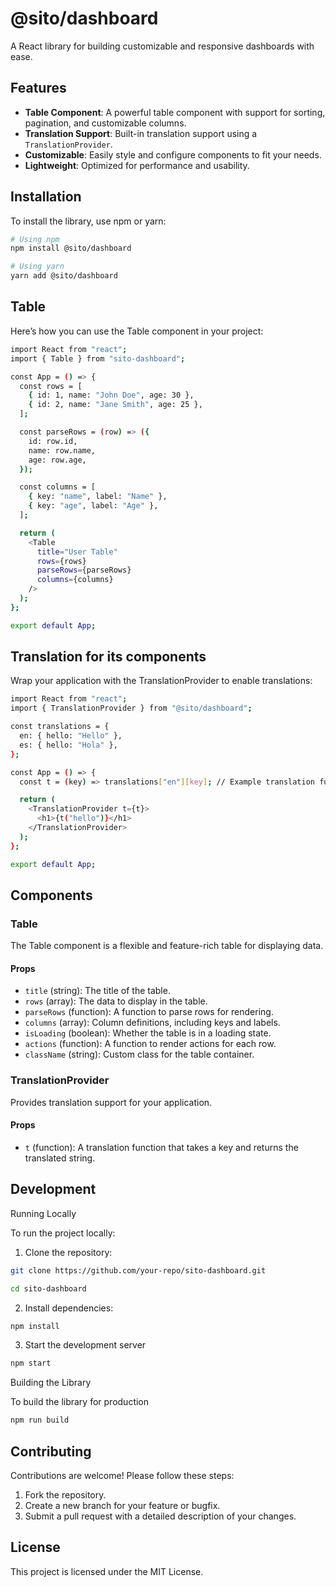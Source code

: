 # @sito/dashboard

A React library for building customizable and responsive dashboards with ease.

## Features

- **Table Component**: A powerful table component with support for sorting, pagination, and customizable columns.
- **Translation Support**: Built-in translation support using a `TranslationProvider`.
- **Customizable**: Easily style and configure components to fit your needs.
- **Lightweight**: Optimized for performance and usability.

## Installation

To install the library, use npm or yarn:

```bash
# Using npm
npm install @sito/dashboard

# Using yarn
yarn add @sito/dashboard
```

## Table

Here’s how you can use the Table component in your project:

```bash
import React from "react";
import { Table } from "sito-dashboard";

const App = () => {
  const rows = [
    { id: 1, name: "John Doe", age: 30 },
    { id: 2, name: "Jane Smith", age: 25 },
  ];

  const parseRows = (row) => ({
    id: row.id,
    name: row.name,
    age: row.age,
  });

  const columns = [
    { key: "name", label: "Name" },
    { key: "age", label: "Age" },
  ];

  return (
    <Table
      title="User Table"
      rows={rows}
      parseRows={parseRows}
      columns={columns}
    />
  );
};

export default App;
```

## Translation for its components

Wrap your application with the TranslationProvider to enable translations:

```bash
import React from "react";
import { TranslationProvider } from "@sito/dashboard";

const translations = {
  en: { hello: "Hello" },
  es: { hello: "Hola" },
};

const App = () => {
  const t = (key) => translations["en"][key]; // Example translation function

  return (
    <TranslationProvider t={t}>
      <h1>{t("hello")}</h1>
    </TranslationProvider>
  );
};

export default App;
```

## Components

### Table

The Table component is a flexible and feature-rich table for displaying data.

#### Props
- `title` (string): The title of the table.
- `rows` (array): The data to display in the table.
- `parseRows` (function): A function to parse rows for rendering.
- `columns` (array): Column definitions, including keys and labels.
- `isLoading` (boolean): Whether the table is in a loading state.
- `actions` (function): A function to render actions for each row.
- `className` (string): Custom class for the table container.

### TranslationProvider

Provides translation support for your application.

#### Props
- `t` (function): A translation function that takes a key and returns the translated string.

## Development

Running Locally

To run the project locally:

1. Clone the repository:

```bash
git clone https://github.com/your-repo/sito-dashboard.git

cd sito-dashboard
```

2. Install dependencies:

```bash
npm install
```

3. Start the development server

```bash
npm start
```

Building the Library

To build the library for production

```bash
npm run build
```

## Contributing

Contributions are welcome! Please follow these steps:
1. Fork the repository.
2. Create a new branch for your feature or bugfix.
3. Submit a pull request with a detailed description of your changes.

## License

This project is licensed under the MIT License.